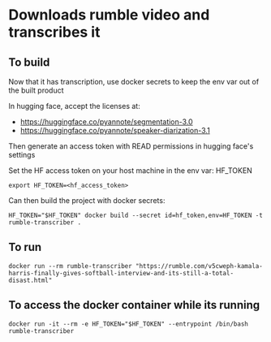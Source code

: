 # Downloads rumble video and transcribes it

## To build

Now that it has transcription, use docker secrets to 
keep the env var out of the built product

In hugging face, accept the licenses at:
- https://huggingface.co/pyannote/segmentation-3.0
- https://huggingface.co/pyannote/speaker-diarization-3.1

Then generate an access token with READ permissions in hugging face's settings

Set the HF access token on your host machine in the env var: HF_TOKEN

    export HF_TOKEN=<hf_access_token>

Can then build the project with docker secrets:

    HF_TOKEN="$HF_TOKEN" docker build --secret id=hf_token,env=HF_TOKEN -t rumble-transcriber .

## To run

    docker run --rm rumble-transcriber "https://rumble.com/v5cweph-kamala-harris-finally-gives-softball-interview-and-its-still-a-total-disast.html"


## To access the docker container while its running
    docker run -it --rm -e HF_TOKEN="$HF_TOKEN" --entrypoint /bin/bash rumble-transcriber
